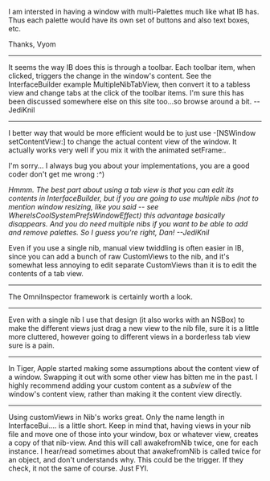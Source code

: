 

I am intersted in having a window with multi-Palettes much like what IB has. Thus each palette would have its own set of buttons and also text boxes, etc.

Thanks,
Vyom

----

It seems the way IB does this is through a toolbar. Each toolbar item, when clicked, triggers the change in the window's content. See the InterfaceBuilder example MultipleNibTabView, then convert it to a tabless view and change tabs at the click of the toolbar items. I'm sure this has been discussed somewhere else on this site too...so browse around a bit. --JediKnil

----

I better way that would be more efficient would be to just use -[NSWindow setContentView:] to change the actual content view of the window. It actually works very well if you mix it with the animated setFrame:.

I'm sorry... I always bug you about your implementations, you are a good coder don't get me wrong :^)

*Hmmm. The best part about using a tab view is that you can edit its contents in InterfaceBuilder, but if you are going to use multiple nibs (not to mention window resizing, like you said -- see WhereIsCoolSystemPrefsWindowEffect) this advantage basically disappears. And you do need multiple nibs if you want to be able to add and remove palettes. So I guess you're right, Dan! --JediKnil*

Even if you use a single nib, manual view twiddling is often easier in IB, since you can add a bunch of raw CustomViews to the nib, and it's somewhat less annoying to edit separate CustomViews than it is to edit the contents of a tab view.

----

The OmniInspector framework is certainly worth a look.

----

Even with a single nib I use that design (it also works with an NSBox) to make the different views just drag a new view to the nib file, sure it is a little more cluttered, however going to different views in a borderless tab view sure is a pain.

----

In Tiger, Apple started making some assumptions about the content view of a window. Swapping it out with some other view has bitten me in the past. I highly recommend adding your custom content as a *subview* of the window's content view, rather than making it the content view directly.

----
Using customViews in Nib's works great. Only the name length in InterfaceBui.... is a little short.
Keep in mind that, having views in your nib file and move one of those into your window, box or whatever view, creates a copy of that nib-view. And this will call awakefromNib twice, one for each instance. I hear/read sometimes about that awakefromNib is called twice for an object, and don't understands why. This could be the trigger. If they check, it not the same of course. Just FYI.
